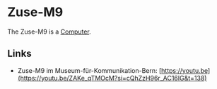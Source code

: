 # Zuse-M9

The Zuse-M9 is a [Computer](20000003.md).

## Links

- Zuse-M9 im Museum-für-Kommunikation-Bern: [https://youtu.be](https://youtu.be/ZAKe_qTMOcM?si=cQhZzH96r_AC16IG&t=138)
